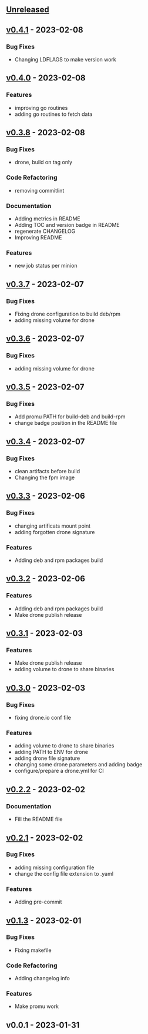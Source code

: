 <a name="unreleased"></a>
## [Unreleased]


<a name="v0.4.1"></a>
## [v0.4.1] - 2023-02-08
### Bug Fixes
- Changing LDFLAGS to make version work


<a name="v0.4.0"></a>
## [v0.4.0] - 2023-02-08
### Features
- improving go routines
- adding go routines to fetch data


<a name="v0.3.8"></a>
## [v0.3.8] - 2023-02-08
### Bug Fixes
- drone, build on tag only

### Code Refactoring
- removing commitlint

### Documentation
- Adding metrics in README
- Adding TOC and version badge in README
- regenerate CHANGELOG
- Improving README

### Features
- new job status per minion


<a name="v0.3.7"></a>
## [v0.3.7] - 2023-02-07
### Bug Fixes
- Fixing drone configuration to build deb/rpm
- adding missing volume for drone


<a name="v0.3.6"></a>
## [v0.3.6] - 2023-02-07
### Bug Fixes
- adding missing volume for drone


<a name="v0.3.5"></a>
## [v0.3.5] - 2023-02-07
### Bug Fixes
- Add promu PATH for build-deb and build-rpm
- change badge position in the README file


<a name="v0.3.4"></a>
## [v0.3.4] - 2023-02-07
### Bug Fixes
- clean artifacts before build
- Changing the fpm image


<a name="v0.3.3"></a>
## [v0.3.3] - 2023-02-06
### Bug Fixes
- changing artificats mount point
- adding forgotten drone signature

### Features
- Adding deb and rpm packages build


<a name="v0.3.2"></a>
## [v0.3.2] - 2023-02-06
### Features
- Adding deb and rpm packages build
- Make drone publish release


<a name="v0.3.1"></a>
## [v0.3.1] - 2023-02-03
### Features
- Make drone publish release
- adding volume to drone to share binaries


<a name="v0.3.0"></a>
## [v0.3.0] - 2023-02-03
### Bug Fixes
- fixing drone.io conf file

### Features
- adding volume to drone to share binaries
- adding PATH to ENV for drone
- adding drone file signature
- changing some drone parameters and adding badge
- configure/prepare a drone.yml for CI


<a name="v0.2.2"></a>
## [v0.2.2] - 2023-02-02
### Documentation
- Fill the README file


<a name="v0.2.1"></a>
## [v0.2.1] - 2023-02-02
### Bug Fixes
- adding missing configuration file
- change the config file extension to .yaml

### Features
- Adding pre-commit


<a name="v0.1.3"></a>
## [v0.1.3] - 2023-02-01
### Bug Fixes
- Fixing makefile

### Code Refactoring
- Adding changelog info

### Features
- Make promu work


<a name="v0.0.1"></a>
## v0.0.1 - 2023-01-31

[Unreleased]: https://github.com/Whyrl35/prometheus-saltstack-exporter/compare/v0.4.1...HEAD
[v0.4.1]: https://github.com/Whyrl35/prometheus-saltstack-exporter/compare/v0.4.0...v0.4.1
[v0.4.0]: https://github.com/Whyrl35/prometheus-saltstack-exporter/compare/v0.3.8...v0.4.0
[v0.3.8]: https://github.com/Whyrl35/prometheus-saltstack-exporter/compare/v0.3.7...v0.3.8
[v0.3.7]: https://github.com/Whyrl35/prometheus-saltstack-exporter/compare/v0.3.6...v0.3.7
[v0.3.6]: https://github.com/Whyrl35/prometheus-saltstack-exporter/compare/v0.3.5...v0.3.6
[v0.3.5]: https://github.com/Whyrl35/prometheus-saltstack-exporter/compare/v0.3.4...v0.3.5
[v0.3.4]: https://github.com/Whyrl35/prometheus-saltstack-exporter/compare/v0.3.3...v0.3.4
[v0.3.3]: https://github.com/Whyrl35/prometheus-saltstack-exporter/compare/v0.3.2...v0.3.3
[v0.3.2]: https://github.com/Whyrl35/prometheus-saltstack-exporter/compare/v0.3.1...v0.3.2
[v0.3.1]: https://github.com/Whyrl35/prometheus-saltstack-exporter/compare/v0.3.0...v0.3.1
[v0.3.0]: https://github.com/Whyrl35/prometheus-saltstack-exporter/compare/v0.2.2...v0.3.0
[v0.2.2]: https://github.com/Whyrl35/prometheus-saltstack-exporter/compare/v0.2.1...v0.2.2
[v0.2.1]: https://github.com/Whyrl35/prometheus-saltstack-exporter/compare/v0.1.3...v0.2.1
[v0.1.3]: https://github.com/Whyrl35/prometheus-saltstack-exporter/compare/v0.0.1...v0.1.3
